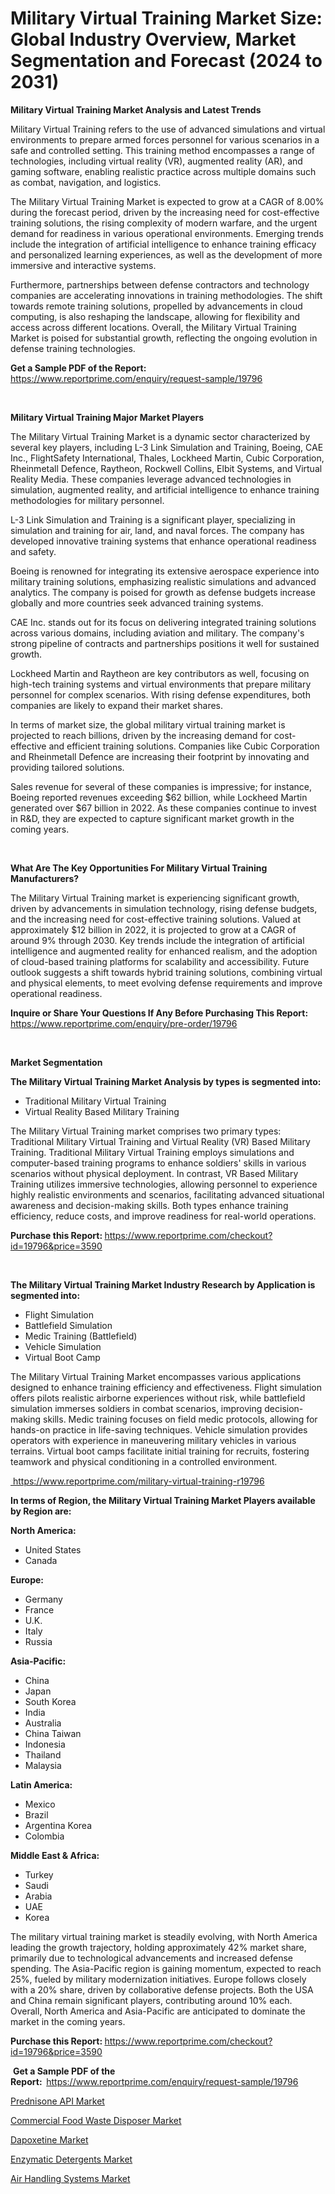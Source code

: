 <p><h1>Military Virtual Training Market Size: Global Industry Overview, Market Segmentation and Forecast (2024 to 2031)</h1></p><p><strong>Military Virtual Training Market Analysis and Latest Trends</strong></p>
<p><p>Military Virtual Training refers to the use of advanced simulations and virtual environments to prepare armed forces personnel for various scenarios in a safe and controlled setting. This training method encompasses a range of technologies, including virtual reality (VR), augmented reality (AR), and gaming software, enabling realistic practice across multiple domains such as combat, navigation, and logistics. </p><p>The Military Virtual Training Market is expected to grow at a CAGR of 8.00% during the forecast period, driven by the increasing need for cost-effective training solutions, the rising complexity of modern warfare, and the urgent demand for readiness in various operational environments. Emerging trends include the integration of artificial intelligence to enhance training efficacy and personalized learning experiences, as well as the development of more immersive and interactive systems. </p><p>Furthermore, partnerships between defense contractors and technology companies are accelerating innovations in training methodologies. The shift towards remote training solutions, propelled by advancements in cloud computing, is also reshaping the landscape, allowing for flexibility and access across different locations. Overall, the Military Virtual Training Market is poised for substantial growth, reflecting the ongoing evolution in defense training technologies.</p></p>
<p><strong>Get a Sample PDF of the Report:&nbsp;</strong> <a href="https://www.reportprime.com/enquiry/request-sample/19796?utm_campaign=1766&utm_medium=2&utm_source=Github&utm_content=ia&utm_term=02122024&utm_id=military-virtual-training">https://www.reportprime.com/enquiry/request-sample/19796</a></p>
<p>&nbsp;</p>
<p><strong>Military Virtual Training Major Market Players</strong></p>
<p><p>The Military Virtual Training Market is a dynamic sector characterized by several key players, including L-3 Link Simulation and Training, Boeing, CAE Inc., FlightSafety International, Thales, Lockheed Martin, Cubic Corporation, Rheinmetall Defence, Raytheon, Rockwell Collins, Elbit Systems, and Virtual Reality Media. These companies leverage advanced technologies in simulation, augmented reality, and artificial intelligence to enhance training methodologies for military personnel.</p><p>L-3 Link Simulation and Training is a significant player, specializing in simulation and training for air, land, and naval forces. The company has developed innovative training systems that enhance operational readiness and safety.</p><p>Boeing is renowned for integrating its extensive aerospace experience into military training solutions, emphasizing realistic simulations and advanced analytics. The company is poised for growth as defense budgets increase globally and more countries seek advanced training systems.</p><p>CAE Inc. stands out for its focus on delivering integrated training solutions across various domains, including aviation and military. The company's strong pipeline of contracts and partnerships positions it well for sustained growth.</p><p>Lockheed Martin and Raytheon are key contributors as well, focusing on high-tech training systems and virtual environments that prepare military personnel for complex scenarios. With rising defense expenditures, both companies are likely to expand their market shares.</p><p>In terms of market size, the global military virtual training market is projected to reach billions, driven by the increasing demand for cost-effective and efficient training solutions. Companies like Cubic Corporation and Rheinmetall Defence are increasing their footprint by innovating and providing tailored solutions. </p><p>Sales revenue for several of these companies is impressive; for instance, Boeing reported revenues exceeding $62 billion, while Lockheed Martin generated over $67 billion in 2022. As these companies continue to invest in R&D, they are expected to capture significant market growth in the coming years.</p></p>
<p>&nbsp;</p>
<p><strong>What Are The Key Opportunities For Military Virtual Training Manufacturers?</strong></p>
<p><p>The Military Virtual Training market is experiencing significant growth, driven by advancements in simulation technology, rising defense budgets, and the increasing need for cost-effective training solutions. Valued at approximately $12 billion in 2022, it is projected to grow at a CAGR of around 9% through 2030. Key trends include the integration of artificial intelligence and augmented reality for enhanced realism, and the adoption of cloud-based training platforms for scalability and accessibility. Future outlook suggests a shift towards hybrid training solutions, combining virtual and physical elements, to meet evolving defense requirements and improve operational readiness.</p></p>
<p><strong>Inquire or Share Your Questions If Any Before Purchasing This Report:</strong> <a href="https://www.reportprime.com/enquiry/pre-order/19796?utm_campaign=1766&utm_medium=2&utm_source=Github&utm_content=ia&utm_term=02122024&utm_id=military-virtual-training">https://www.reportprime.com/enquiry/pre-order/19796</a></p>
<p>&nbsp;</p>
<p><strong>Market Segmentation</strong></p>
<p><strong>The Military Virtual Training Market Analysis by types is segmented into:</strong></p>
<p><ul><li>Traditional Military Virtual Training</li><li>Virtual Reality Based Military Training</li></ul></p>
<p><p>The Military Virtual Training market comprises two primary types: Traditional Military Virtual Training and Virtual Reality (VR) Based Military Training. Traditional Military Virtual Training employs simulations and computer-based training programs to enhance soldiers' skills in various scenarios without physical deployment. In contrast, VR Based Military Training utilizes immersive technologies, allowing personnel to experience highly realistic environments and scenarios, facilitating advanced situational awareness and decision-making skills. Both types enhance training efficiency, reduce costs, and improve readiness for real-world operations.</p></p>
<p><strong>Purchase this Report:&nbsp;</strong><a href="https://www.reportprime.com/checkout?id=19796&price=3590&utm_campaign=1766&utm_medium=2&utm_source=Github&utm_content=ia&utm_term=02122024&utm_id=military-virtual-training">https://www.reportprime.com/checkout?id=19796&price=3590</a></p>
<p>&nbsp;</p>
<p><strong>The Military Virtual Training Market Industry Research by Application is segmented into:</strong></p>
<p><ul><li>Flight Simulation</li><li>Battlefield Simulation</li><li>Medic Training (Battlefield)</li><li>Vehicle Simulation</li><li>Virtual Boot Camp</li></ul></p>
<p><p>The Military Virtual Training Market encompasses various applications designed to enhance training efficiency and effectiveness. Flight simulation offers pilots realistic airborne experiences without risk, while battlefield simulation immerses soldiers in combat scenarios, improving decision-making skills. Medic training focuses on field medic protocols, allowing for hands-on practice in life-saving techniques. Vehicle simulation provides operators with experience in maneuvering military vehicles in various terrains. Virtual boot camps facilitate initial training for recruits, fostering teamwork and physical conditioning in a controlled environment.</p></p>
<p><a href="https://www.reportprime.com/military-virtual-training-r19796?utm_campaign=1766&utm_medium=2&utm_source=Github&utm_content=ia&utm_term=02122024&utm_id=military-virtual-training">&nbsp;https://www.reportprime.com/military-virtual-training-r19796</a></p>
<p><strong>In terms of Region, the Military Virtual Training Market Players available by Region are:</strong></p>
<p>
    <p> <strong> North America: </strong>
        <ul>
            <li>United States</li>
            <li>Canada</li>
        </ul>
        </p> 
    <p> <strong> Europe: </strong>
        <ul>
            <li>Germany</li>
            <li>France</li>
            <li>U.K.</li>
            <li>Italy</li>
            <li>Russia</li>
        </ul>
        </p> 
    <p> <strong> Asia-Pacific: </strong>
        <ul>
            <li>China</li>
            <li>Japan</li>
            <li>South Korea</li>
            <li>India</li>
            <li>Australia</li>
            <li>China Taiwan</li>
            <li>Indonesia</li>
            <li>Thailand</li>
            <li>Malaysia</li>
        </ul>
        </p> 
    <p> <strong> Latin America: </strong>
        <ul>
            <li>Mexico</li>
            <li>Brazil</li>
            <li>Argentina Korea</li>
            <li>Colombia</li>
        </ul>
        </p> 
    <p> <strong> Middle East & Africa: </strong>
        <ul>
            <li>Turkey</li>
            <li>Saudi</li>
            <li>Arabia</li>
            <li>UAE</li>
            <li>Korea</li>
        </ul>
    </p>
    </p>
<p><p>The military virtual training market is steadily evolving, with North America leading the growth trajectory, holding approximately 42% market share, primarily due to technological advancements and increased defense spending. The Asia-Pacific region is gaining momentum, expected to reach 25%, fueled by military modernization initiatives. Europe follows closely with a 20% share, driven by collaborative defense projects. Both the USA and China remain significant players, contributing around 10% each. Overall, North America and Asia-Pacific are anticipated to dominate the market in the coming years.</p></p>
<p><strong>Purchase this Report: </strong><a href="https://www.reportprime.com/checkout?id=19796&price=3590&utm_campaign=1766&utm_medium=2&utm_source=Github&utm_content=ia&utm_term=02122024&utm_id=military-virtual-training">https://www.reportprime.com/checkout?id=19796&price=3590</a></p>
<p>&nbsp;<strong>Get a Sample PDF of the Report:&nbsp;&nbsp;</strong><a href="https://www.reportprime.com/enquiry/request-sample/19796?utm_campaign=1766&utm_medium=2&utm_source=Github&utm_content=ia&utm_term=02122024&utm_id=military-virtual-training">https://www.reportprime.com/enquiry/request-sample/19796</a></p>
<p><strong></strong></p>
<p><p><a href="https://www.linkedin.com/pulse/based-recent-analysis-prednisone-api-market-expected-grow-oexpe?utm_campaign=1766&utm_medium=2&utm_source=Github&utm_content=ia&utm_term=02122024&utm_id=military-virtual-training">Prednisone API Market</a></p><p><a href="https://www.linkedin.com/pulse/comprehensive-market-analysis-commercial-food-waste-disposer-5gbgf?utm_campaign=1766&utm_medium=2&utm_source=Github&utm_content=ia&utm_term=02122024&utm_id=military-virtual-training">Commercial Food Waste Disposer Market</a></p><p><a href="https://www.linkedin.com/pulse/rising-demand-dapoxetine-market-influencing-size-cagr-jxupe?utm_campaign=1766&utm_medium=2&utm_source=Github&utm_content=ia&utm_term=02122024&utm_id=military-virtual-training">Dapoxetine Market</a></p><p><a href="https://issuu.com/reportprime-2/docs/enzymatic-detergents-market-size-2030.pptx?utm_campaign=1766&utm_medium=2&utm_source=Github&utm_content=ia&utm_term=02122024&utm_id=military-virtual-training">Enzymatic Detergents Market</a></p><p><a href="https://issuu.com/reportprime-2/docs/air-handling-systems-market-size-2030.pptx?utm_campaign=1766&utm_medium=2&utm_source=Github&utm_content=ia&utm_term=02122024&utm_id=military-virtual-training">Air Handling Systems Market</a></p></p>
